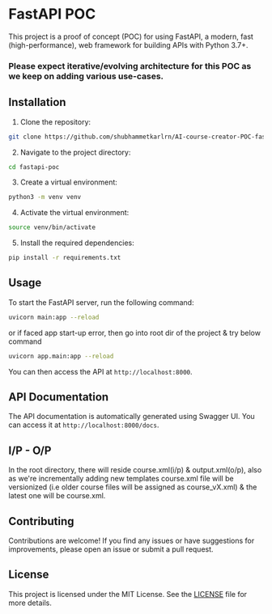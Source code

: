 # FastAPI POC

This project is a proof of concept (POC) for using FastAPI, a modern, fast (high-performance), web framework for building APIs with Python 3.7+.

### Please expect iterative/evolving architecture for this POC as we keep on adding various use-cases.

## Installation

1. Clone the repository:

```bash
git clone https://github.com/shubhammetkarlrn/AI-course-creator-POC-fastAPI.git
```

2. Navigate to the project directory:

```bash
cd fastapi-poc
```

3. Create a virtual environment:

```bash
python3 -m venv venv
```

4. Activate the virtual environment:

```bash
source venv/bin/activate
```

5. Install the required dependencies:

```bash
pip install -r requirements.txt
```

## Usage

To start the FastAPI server, run the following command:

```bash
uvicorn main:app --reload
```

or if faced app start-up error, then go into root dir of the project & try below command

```bash
uvicorn app.main:app --reload
```

You can then access the API at `http://localhost:8000`.

## API Documentation

The API documentation is automatically generated using Swagger UI. You can access it at `http://localhost:8000/docs`.

## I/P - O/P

In the root directory, there will reside course.xml(i/p) & output.xml(o/p), also as we're incrementally adding new templates course.xml file will be versionized (i.e older course files will be assigned as course_vX.xml) & the latest one will be course.xml.

## Contributing

Contributions are welcome! If you find any issues or have suggestions for improvements, please open an issue or submit a pull request.

## License

This project is licensed under the MIT License. See the [LICENSE](LICENSE) file for more details.
